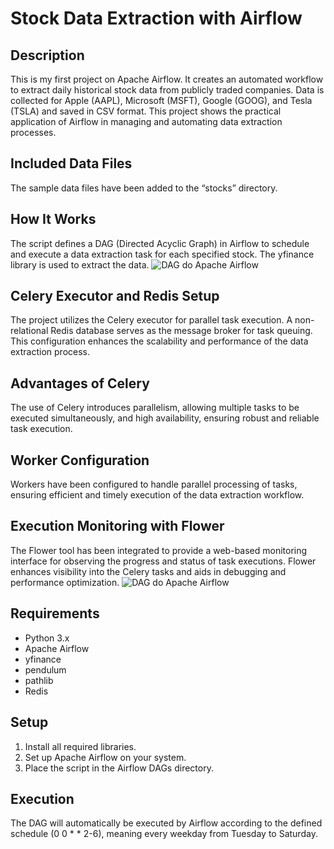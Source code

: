 # Stock Data Extraction with Airflow

## Description

This is my first project on Apache Airflow. It creates an automated workflow to extract daily historical stock data from publicly traded companies. Data is collected for Apple (AAPL), Microsoft (MSFT), Google (GOOG), and Tesla (TSLA) and saved in CSV format. This project shows the practical application of Airflow in managing and automating data extraction processes.

## Included Data Files
The sample data files have been added to the “stocks” directory.

## How It Works

The script defines a DAG (Directed Acyclic Graph) in Airflow to schedule and execute a data extraction task for each specified stock. The yfinance library is used to extract the data.
![DAG do Apache Airflow](https://drive.google.com/file/d/1sA1fHSp5rgHFQn-x5dZri-wt6LxGABs8/view?/uc?export=download)

## Celery Executor and Redis Setup
The project utilizes the Celery executor for parallel task execution. A non-relational Redis database serves as the message broker for task queuing. This configuration enhances the scalability and performance of the data extraction process.

## Advantages of Celery
The use of Celery introduces parallelism, allowing multiple tasks to be executed simultaneously, and high availability, ensuring robust and reliable task execution.

## Worker Configuration
Workers have been configured to handle parallel processing of tasks, ensuring efficient and timely execution of the data extraction workflow.

## Execution Monitoring with Flower
The Flower tool has been integrated to provide a web-based monitoring interface for observing the progress and status of task executions. Flower enhances visibility into the Celery tasks and aids in debugging and performance optimization.
![DAG do Apache Airflow](https://drive.google.com/file/d/1q43L1YCD36H1hML-dbsDK-xWSX1A8NlF/view?/uc?export=download) 

## Requirements

- Python 3.x
- Apache Airflow
- yfinance
- pendulum
- pathlib
- Redis

## Setup

1. Install all required libraries.
2. Set up Apache Airflow on your system.
3. Place the script in the Airflow DAGs directory.

## Execution

The DAG will automatically be executed by Airflow according to the defined schedule (0 0 * * 2-6), meaning every weekday from Tuesday to Saturday.
